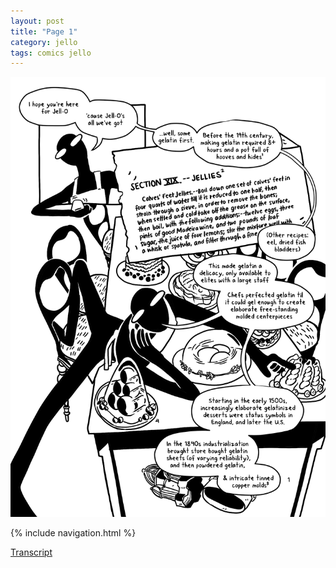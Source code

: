 ```yaml
---
layout: post
title: "Page 1"
category: jello
tags: comics jello
---
```


![Cover](/assets/jellozine/1.png)

{% include navigation.html %}

[Transcript](/jello/2022/01/25/jellotranscript)

